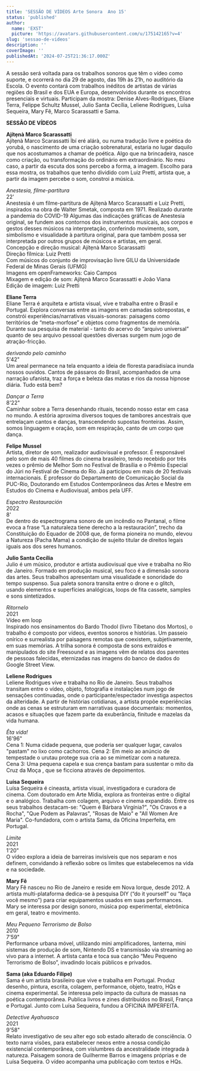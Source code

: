 ```yaml
---
title: 'SESSÃO DE VÍDEOS Arte Sonora  Ano 15'
status: 'published'
author:
  name: 'EXST'
  picture: 'https://avatars.githubusercontent.com/u/175142165?v=4'
slug: 'sessao-de-videos'
description: ''
coverImage: ''
publishedAt: '2024-07-25T21:36:17.000Z'
---
```


A sessão será voltada para os trabalhos sonoros que têm o vídeo como suporte, e ocorrerá no dia 29 de agosto, das 19h às 21h, no auditório da Escola. O evento contará com trabalhos inéditos de artistas de várias regiões do Brasil e dos EUA e Europa, desenvolvidos durante os encontros presenciais e virtuais. Participam da mostra: Denise Alves-Rodrigues, Eliane Terra, Felippe Schultz Mussel, Julio Santa Cecília, Leliene Rodrigues, Luísa Sequeira, Mary Fê, Marco Scarassatti e Sama.

**SESSÃO DE VÍDEOS**

**Ajítẹnà Marco Scarassatti**\
Ajítẹnà Marco Scarassatti Ìbí eré alárà, ou numa tradução livre e poética do yorubá, o nascimento de uma criação sobrenatural, estaria no lugar daquilo que nos acostumamos a chamar de poética. Algo que na brincadeira, nasce como criação, ou transformação do ordinário em extraordinário. No meu caso, a partir da escuta dos sons percebo a forma, a imagem. Escolho para essa mostra, os trabalhos que tenho dividido com Luiz Pretti, artista que, a partir da imagem percebe o som, constroi a música.

*Anestesia, filme-partitura*\
22'\
Anestesia é um filme-partitura de Ajítẹnà Marco Scarassatti e Luiz Pretti, inspirados na obra de Walter Smetak, composta em 1971. Realizado durante a pandemia do COVID-19 Algumas das indicações gráficas de Anestesia original, se fundem aos contornos dos instrumentos musicais, aos corpos e gestos desses músicos na interpretação, conferindo movimento, som, simbolismo e visualidade à partitura original, para que também possa ser interpretada por outros grupos de músicos e artistas, em geral.\
Concepção e direção musical: Ajítẹnà Marco Scarassatti\
Direção fílmica: Luiz Pretti\
Com músicos do conjunto de improvisação livre GILU da Universidade Federal de Minas Gerais (UFMG)\
Imagens em openFrameworks: Caio Campos\
Mixagem e edição de som: Ajítẹnà Marco Scarassatti e João Viana\
Edição de imagem: Luiz Pretti

**Eliane Terra**\
Eliane Terra é arquiteta e artista visual, vive e trabalha entre o Brasil e Portugal. Explora conversas entre as imagens em camadas sobrepostas, e constrói experiências/narrativas visuais-sonoras: paisagens como territórios de “meta-morfose” e objetos como fragmentos de memória. Durante sua pesquisa de material - tanto do acervo do “arquivo universal” quanto de seu arquivo pessoal questões diversas surgem num jogo de atração-fricção.

*derivando pelo caminho*\
5'42"\
Um areal permanece na tela enquanto a ideia de floresta paradisíaca inunda nossos ouvidos. Cantos de pássaros do Brasil, acompanhados de uma narração ufanista, traz a força e beleza das matas e rios da nossa hipnose diária. Tudo está bem?

*Dançar a Terra*\
8'22"\
Caminhar sobre a Terra desenhando rituais, tecendo nosso estar em casa no mundo. A estória aproxima diversos toques de tambores ancestrais que entrelaçam cantos e danças, transcendendo supostas fronteiras. Assim, somos linguagem e oração, som em respiração, canto de um corpo que dança.

**Felipe Mussel**\
Artista, diretor de som, realizador audiovisual e professor. É responsável pelo som de mais 40 filmes do cinema brasileiro, tendo recebido por três vezes o prêmio de Melhor Som no Festival de Brasília e o Prêmio Especial do Júri no Festival de Cinema do Rio. Já participou em mais de 20 festivais internacionais. É professor do Departamento de Comunicação Social da PUC-Rio, Doutorando em Estudos Contemporâneos das Artes e Mestre em Estudos do Cinema e Audiovisual, ambos pela UFF.

*Espectro Restauración*\
2022\
8'\
De dentro do espectrograma sonoro de um incêndio no Pantanal, o filme evoca a frase “La naturaleza tiene derecho a la restauración”, trecho da Constituição do Equador de 2008 que, de forma pioneira no mundo, elevou a Natureza (Pacha Mama) a condição de sujeito titular de direitos legais iguais aos dos seres humanos.

**Julio Santa Cecília**\
Julio é um músico, produtor e artista audiovisual que vive e trabalha no Rio de Janeiro. Formado em produção musical, seu foco é a dimensão sonora das artes. Seus trabalhos apresentam uma visualidade e sonoridade do tempo suspenso. Sua paleta sonora transita entre o drone e o glitch, usando elementos e superfícies analógicas, loops de fita cassete, samples e sons sintetizados.

*Ritornelo*\
2021\
Vídeo em loop\
Inspirado nos ensinamentos do Bardo Thodol (livro Tibetano dos Mortos), o trabalho é composto por vídeos, eventos sonoros e histórias. Um passeio onírico e surrealista por paisagens remotas que coexistem, subjetivamente, em suas memórias. A trilha sonora é composta de sons extraídos e manipulados do site Freesound e as imagens vêm de relatos dos parentes de pessoas falecidas, eternizadas nas imagens do banco de dados do Google Street View.

**Leliene Rodrigues**\
Leliene Rodrigues vive e trabalha no Rio de Janeiro. Seus trabalhos transitam entre o vídeo, objeto, fotografia e instalações num jogo de sensações continuadas, onde o participante/espectador investiga aspectos da alteridade. A partir de histórias cotidianas, a artista propõe experiências onde as cenas se estruturam em narrativas quase documentais: momentos, acasos e situações que fazem parte da exuberância, finitude e mazelas da vida humana.

*Êta vida!*\
16'96"\
Cena 1: Numa cidade pequena, que poderia ser qualquer lugar, cavalos "pastam" no lixo como cachorros. Cena 2: Em meio ao anúncio de tempestade o urutau protege sua cria ao se mimetizar com a natureza. Cena 3: Uma pequena capela e sua crença bastam para sustentar o mito da Cruz da Moça , que se ficciona através de depoimentos.

**Luísa Sequeira**\
Luísa Sequeira é cineasta, artista visual, investigadora e curadora de cinema. Com doutorado em Arte Mídia, explora as fronteiras entre o digital e o analógico. Trabalha com colagem, arquivo e cinema expandido. Entre os seus trabalhos destacam-se: "Quem é Bárbara Virgínia?", "Os Cravos e a Rocha", "Que Podem as Palavras", "Rosas de Maio" e "All Women Are Maria". Co-fundadora, com o artista Sama, da Oficina Imperfeita, em Portugal.

*Limite*\
2021\
1'20"\
O vídeo explora a ideia de barreiras invisíveis que nos separam e nos definem, convidando à reflexão sobre os limites que estabelecemos na vida e na sociedade.

**Mary Fê**\
Mary Fê nasceu no Rio de Janeiro e reside em Nova Iorque, desde 2012. A artista multi-plataforma dedica-se à pesquisa DIY (“do it yourself” ou “faça você mesmo”) para criar equipamentos usados em suas performances. Mary se interessa por design sonoro, música pop experimental, eletrônica em geral, teatro e movimento.

*Meu Pequeno Terrorismo de Bolso*\
2010\
7'59"\
Performance urbana móvel, utilizando mini amplificadores, lanterna, mini sistemas de produção de som, Nintendo DS e transmissão via streaming ao vivo para a internet. A artista canta e toca sua canção “Meu Pequeno Terrorismo de Bolso”, invadindo locais públicos e privados.

**Sama (aka Eduardo Filipe)**\
Sama é um artista brasileiro que vive e trabalha em Portugal. Produz desenho, pintura, escrita, colagem, performance, objeto, teatro, HQs e cinema experimental. Se interessa pelo impacto da cultura de massas na poética contemporânea. Publica livros e zines distribuídos no Brasil, França e Portugal. Junto com Luísa Sequeira, fundou a OFICINA IMPERFEITA.

*Detective Ayahuasca*\
2021\
9'58"\
Relato investigativo de seu alter ego sob estado alterado de consciência. O texto narra visões, para estabelecer nexos entre a nossa condição existencial contemporânea, com vislumbres da ancestralidade integrada à natureza. Paisagem sonora de Guilherme Barros e imagens próprias e de Luísa Sequeira. O vídeo acompanha uma publicação com textos e HQs.